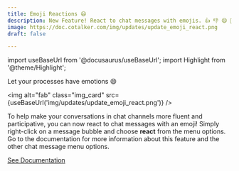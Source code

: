 ```yaml
---
title: Emoji Reactions 😄
description: New Feature! React to chat messages with emojis. 👍 👎 😄 🎉 😕 ❤️ 🚀 👀
image: https://doc.cotalker.com/img/updates/update_emoji_react.png
draft: false

---
```


import useBaseUrl from '@docusaurus/useBaseUrl'; 
import Highlight from '@theme/Highlight';


<div class="card-demo">
<div class="card">
<div class="card__header">

<span className="hero__subtitle">Let your processes have emotions 😄</span>

</div>
<div class="card__image">

<img alt="fab" class="img_card" src={useBaseUrl('img/updates/update_emoji_react.png')} />
<br/>

</div>
<div class="card__body">

To help make your conversations in chat channels more fluent and participative, you can now react to chat messages with an emoji! Simply right-click on a message bubble and choose **react** from the menu options. Go to the documentation for more information about this feature and the other chat message menu options.

</div>
<div class="card__footer">

<a class ="button button--secondary button--block" href="/docs/documentation/client/groups_channels#chat-message-options">See Documentation</a>
<br/>

</div>
</div>
</div>
